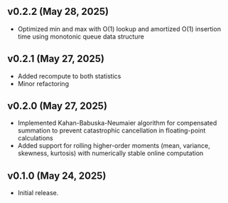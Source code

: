 ## v0.2.2 (May 28, 2025)

- Optimized min and max with O(1) lookup and amortized O(1) insertion time using monotonic queue data structure

## v0.2.1 (May 27, 2025)

- Added recompute to both statistics
- Minor refactoring

## v0.2.0 (May 27, 2025)

- Implemented Kahan-Babuska-Neumaier algorithm for compensated summation to prevent catastrophic cancellation in floating-point calculations
- Added support for rolling higher-order moments (mean, variance, skewness, kurtosis) with numerically stable online computation

## v0.1.0 (May 24, 2025)

- Initial release.

